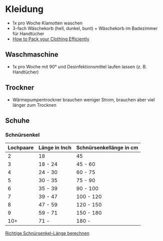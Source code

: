 # Kleidung

- 1x pro Woche Klamotten waschen
- 3-fach Wäschekorb (hell, dunkel, bunt) + Wäschekorb im Badezimmer für Handtücher
- [How to Pack your Clothing Efficiently](https://www.youtube.com/watch?v=fuD-ZZydsVg)

## Waschmaschine

- 1x pro Woche mit 90° und Desinfektionsmittel laufen lassen (z. B. Handtücher)

## Trockner

- Wärmepumpentrockner brauchen weniger Strom, brauchen aber viel länger zum Trocknen

## Schuhe

### Schnürsenkel

| Lochpaare | Länge in Inch | Schnürsenkellänge in cm |
| --------- | ------------- | ----------------------- |
| 2 | 18 | 45 |
| 3 | 18 - 24 | 45 - 60 |
| 4 | 24 - 30 | 60 - 75 |
| 5 | 30 - 35 | 75 - 90 |
| 6 | 35 - 39 | 90 - 100 |
| 7 | 39 - 47 | 100 - 120 |
| 8 | 47 - 59 | 120 - 150 |
| 9 | 59 - 71 | 150 - 180 |
| 10+  | 71 -  | 180 - |

[Richtige Schnürsenkel-Länge berechnen](https://jumk.de/konfektionsgroessen/schnuersenkel.shtml)

